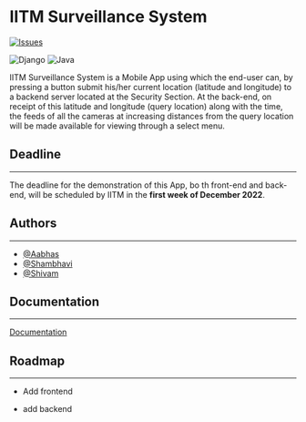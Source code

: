 
# IITM Surveillance System
[![Issues](https://img.shields.io/github/issues/legitshivam/iitm-app-dev)](issues)

![Django](https://img.shields.io/badge/django-%23092E20.svg?style=for-the-badge&logo=django&logoColor=white)
![Java](https://img.shields.io/badge/java-%23ED8B00.svg?style=for-the-badge&logo=java&logoColor=white)

IITM Surveillance System is a Mobile App using which the end-user can, by pressing a button submit his/her current location (latitude and longitude) to a backend server located at the Security Section.
At the back-end, on receipt of this latitude and longitude (query location) along with the time, the feeds of all the cameras at increasing distances from the query location will be made available for viewing through a select menu.

## Deadline
---

The deadline for the demonstration of this App, bo th front-end and back-end, will be scheduled by IITM in the **first week of December 2022**. 

## Authors
---

- [@Aabhas](https://github.com/AabhasKrJha)
- [@Shambhavi](https://github.com/nebulatris)
- [@Shivam](https://www.github.com/legitShivam)

## Documentation
---

[Documentation]()

## Roadmap
---

- Add frontend

- add backend
